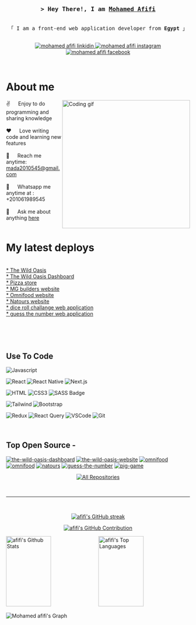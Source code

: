 

<!-- Intro  -->
<h3 align="center">
        <samp>&gt; Hey There!, I am
                <b><a target="_blank" href="#">Mohamed Afifi</a></b>
        </samp>
</h3>


<p align="center"> 
  <samp>
    <br>
    「 I am a front-end web application developer from <b>Egypt</b> 」
    <br>
    <br>
  </samp>
</p>

 <p align="center">
<!-- <a href="#" target="blank">
  <img src="https://img.shields.io/badge/Website-DC143C?style=for-the-badge&logo=medium&logoColor=white" alt="mohamed afifi website" />
 </a> -->
 <!--<a href="#" target="_blank">
  <img src="https://img.shields.io/badge/Twitter-1DA1F2?style=for-the-badge&logo=twitter&logoColor=white" alt="mohamed afifi twitter"/>
 </a> -->
 
 <a href="https://linkedin.com/in/mohamed--afifi" target="_blank">
  <img src="https://img.shields.io/badge/LinkedIn-0077B5?style=for-the-badge&logo=linkedin&logoColor=white" alt="mohamed afifi linkidin"/>
 </a> 
 <a href="https://www.instagram.com/m7md__afifi" target="_blank">
  <img src="https://img.shields.io/badge/Instagram-fe4164?style=for-the-badge&logo=instagram&logoColor=white" alt="mohamed afifi instagram" />
 </a> 
 <a href="https://www.facebook.com/Mo.Afifi545" target="_blank">
  <img src="https://img.shields.io/badge/Facebook-20BEFF?&style=for-the-badge&logo=facebook&logoColor=white" alt="mohamed afifi facebook"  />
  </a> 
</p>
<br />

<!-- About Section -->
 # About me
 
<p>
 <img align="right" width="350" src="/assets/programmer.gif" alt="Coding gif" />
  
 ✌️ &emsp; Enjoy to do programming and sharing knowledge <br/><br/>
 ❤️ &emsp; Love writing code and learning new features<br/><br/>
 📧 &emsp; Reach me anytime: mada2010545@gmail.com<br/><br/>
 💬 &emsp; Whatsapp me anytime at : +201061989545<br/><br/>
 💬 &emsp; Ask me about anything [here](https://github.com/Mohamed-Afifi545/Mohamed-Afifi545/issues)
<br/>
<br/>
 # My latest deploys
 <br/>

<a href="https://wild-oasis-website-afifi.netlify.app/" target="_blank">
   * The Wild Oasis
 </a> <br/>
 
<a href="https://wild-oasis-afifi.netlify.app/" target="_blank">
   * The Wild Oasis Dashboard
 </a> <br/>
 
<a href="https://pizza-afifi.netlify.app" target="_blank">
   * Pizza store
 </a> <br/>
 
<a href="https://mg-builders-v343434.netlify.app/" target="_blank">
   * MG builders website
 </a> <br/>
 
<a href="https://omnifood-afifi.netlify.app" target="_blank">
   * Omnifood website
 </a> <br/>

<a href="https://natours-afifi.netlify.app" target="_blank">
   * Natours website
 </a> <br/>

<a href="https://game-afifi.netlify.app" target="_blank">
   * dice roll challange web application
 </a> <br/>

<a href="https://guess-afifi.netlify.app" target="_blank">
   * guess the number web application
 </a> 
 



</p>

<br/>
<br/>
<br/>

## Use To Code

![Javascript](https://img.shields.io/badge/Javascript-F0DB4F?style=for-the-badge&labelColor=black&logo=javascript&logoColor=F0DB4F)
<!-- ![Typescript](https://img.shields.io/badge/Typescript-007acc?style=for-the-badge&labelColor=black&logo=typescript&logoColor=007acc) -->
![React](https://img.shields.io/badge/-React-61DBFB?style=for-the-badge&labelColor=black&logo=react&logoColor=61DBFB)
![React Native](https://img.shields.io/badge/React_Native-20232A?style=for-the-badge&logo=react&logoColor=61DAFB)
![Next.js](https://img.shields.io/badge/next.js-000000?style=for-the-badge&logo=nextdotjs&logoColor=white)
<!--![Nodejs](https://img.shields.io/badge/Nodejs-3C873A?style=for-the-badge&labelColor=black&logo=node.js&logoColor=3C873A)-->
<!--![Express.js](https://img.shields.io/badge/Express.js-000000?style=for-the-badge&logo=express&logoColor=white)-->
<!--![MongoDB](https://img.shields.io/badge/MongoDB-4EA94B?style=for-the-badge&logo=mongodb&logoColor=white)-->
![HTML](https://img.shields.io/badge/HTML5-E34F26?style=for-the-badge&logo=html5&logoColor=white)
![CSS3](https://img.shields.io/badge/CSS3-1572B6?style=for-the-badge&logo=css3&logoColor=white)
![SASS Badge](https://img.shields.io/badge/Sass-CC6699?style=for-the-badge&logo=sass&logoColor=white)
<!--![Ant-Design](https://img.shields.io/badge/AntDesign-0170FE?style=for-the-badge&logo=antdesign&logoColor=white)-->
![Tailwind](https://img.shields.io/badge/Tailwind_CSS-092749?style=for-the-badge&logo=tailwindcss&logoColor=06B6D4&labelColor=000000)
![Bootstrap](https://img.shields.io/badge/Bootstrap-563D7C?style=for-the-badge&logo=bootstrap&logoColor=white)
<!--![Strapi](https://img.shields.io/badge/strapi-2E7EEA?style=for-the-badge&logo=strapi&logoColor=white)-->
<!--![Markdown](https://img.shields.io/badge/Markdown-000000?style=for-the-badge&logo=markdown&logoColor=white)-->
![Redux](https://img.shields.io/badge/Redux-593D88?style=for-the-badge&logo=redux&logoColor=white)
![React Query](https://img.shields.io/badge/-React_Query-FF4154?style=for-the-badge&logo=react%20query&logoColor=white)
![VSCode](https://img.shields.io/badge/Visual_Studio-0078d7?style=for-the-badge&logo=visual%20studio&logoColor=white)
![Git](https://img.shields.io/badge/Git-F05032?style=for-the-badge&logo=git&logoColor=white)

<br/>

## Top Open Source -
[![the-wild-oasis-dashboard](https://github-readme-stats.vercel.app/api/pin/?username=Mohamed-Afifi545&repo=the-wild-oasis&border_color=7F3FBF&bg_color=0D1117&title_color=C9D1D9&text_color=8B949E&icon_color=7F3FBF)](https://github.com/Mohamed-Afifi545/the-wild-oasis)
[![the-wild-oasis-website](https://github-readme-stats.vercel.app/api/pin/?username=Mohamed-Afifi545&repo=the-wild-oasis-website&border_color=7F3FBF&bg_color=0D1117&title_color=C9D1D9&text_color=8B949E&icon_color=7F3FBF)](https://github.com/Mohamed-Afifi545/the-wild-oasis-website)
[![omnifood](https://github-readme-stats.vercel.app/api/pin/?username=Mohamed-Afifi545&repo=Omnifood&border_color=7F3FBF&bg_color=0D1117&title_color=C9D1D9&text_color=8B949E&icon_color=7F3FBF)](https://github.com/Mohamed-Afifi545/Omnifood)
[![omnifood](https://github-readme-stats.vercel.app/api/pin/?username=Mohamed-Afifi545&repo=Omnifood&border_color=7F3FBF&bg_color=0D1117&title_color=C9D1D9&text_color=8B949E&icon_color=7F3FBF)](https://github.com/Mohamed-Afifi545/Omnifood)
[![natours](https://github-readme-stats.vercel.app/api/pin/?username=Mohamed-Afifi545&repo=Natours&border_color=7F3FBF&bg_color=0D1117&title_color=C9D1D9&text_color=8B949E&icon_color=7F3FBF)](https://github.com/Mohamed-Afifi545/Natours)
[![guess-the-number](https://github-readme-stats.vercel.app/api/pin/?username=Mohamed-Afifi545&repo=guess-the-number&border_color=7F3FBF&bg_color=0D1117&title_color=C9D1D9&text_color=8B949E&icon_color=7F3FBF)](https://github.com/Mohamed-Afifi545/guess-the-number)
[![pig-game](https://github-readme-stats.vercel.app/api/pin/?username=Mohamed-Afifi545&repo=pig-game&border_color=7F3FBF&bg_color=0D1117&title_color=C9D1D9&text_color=8B949E&icon_color=7F3FBF)](https://github.com/Mohamed-Afifi545/pig-game)


<p align="center">
  <a href="https://github.com/Mohamed-Afifi545?tab=repositories" target="_blank"><img alt="All Repositories" title="All Repositories" src="https://img.shields.io/badge/-All%20Repos-2962FF?style=for-the-badge&logo=koding&logoColor=white"/></a>
</p>

<br/>
<hr/>
<br/>

<p align="center">
  <a href="https://github.com/Mohamed-Afifi545">
    <img src="https://github-readme-streak-stats.herokuapp.com/?user=Mohamed-Afifi545&theme=radical&border=7F3FBF&background=0D1117" alt="afifi's GitHub streak"/>
  </a>
</p>

<p align="center">
  <a href="https://github.com/Mohamed-Afifi545">
    <img src="https://github-profile-summary-cards.vercel.app/api/cards/profile-details?username=Mohamed-Afifi545&theme=radical" alt="afifi's GitHub Contribution"/>
  </a>
</p>

<a> 
    <a href="https://github.com/Mohamed-Afifi545"><img alt="afifi's Github Stats" src="https://denvercoder1-github-readme-stats.vercel.app/api?username=Mohamed-Afifi545&show_icons=true&count_private=true&theme=react&border_color=7F3FBF&bg_color=0D1117&title_color=F85D7F&icon_color=F8D866" height="192px" width="49.5%"/></a>
  <a href="https://github.com/Mohamed-Afifi545"><img alt="afifi's Top Languages" src="https://denvercoder1-github-readme-stats.vercel.app/api/top-langs/?username=Mohamed-Afifi545&langs_count=8&layout=compact&theme=react&border_color=7F3FBF&bg_color=0D1117&title_color=F85D7F&icon_color=F8D866" height="192px" width="49.5%"/></a>
  <br/>
</a>


![Mohamed afifi's Graph](https://github-readme-activity-graph.vercel.app/graph?username=Mohamed-Afifi545&custom_title=Mohamed%20Afifi's%20GitHub%20Activity%20Graph&bg_color=0D1117&color=7F3FBF&line=7F3FBF&point=7F3FBF&area_color=FFFFFF&title_color=FFFFFF&area=true)
